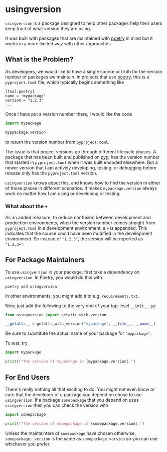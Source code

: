 usingversion
============

`usingversion` is a package designed to help
other packages help their users keep tract of 
what version they are using.

It was built with packages that are maintained with
[poetry](https://github.com/python-poetry/poetry) in
mind but it works in a more limited way with other
approaches.

What is the Problem?
--------------------

As developers, we would like to have a single source or truth for
the version number of packages we maintain. In projects that use
[poetry](https://github.com/python-poetry/poetry), 
this is a `pyproject.toml` file, which typically begins 
something like

```
[tool.poetry]
name = "mypackage"
version = "1.2.3"
...
```

Once I have put a version number there, I would like the
code

```python
import mypackage

myppackage.version
```

to return the version number from `pyproject.toml`.

The issue is that project versions go through different
lifecycle phases. A package that has been built and published
on [pypi](https://www.pypi.org) has the version number that
started in `pyproject.toml` when it was built encoded elsewhere.
But a newer version that I am actively developing, testing, or debugging
before release only has the `pyproject.toml` version.

`usingversion` knows about this, and knows how to find the version
in either of those places in different scenarios. It makes 
`mypackage.version` always work no matter how I am using or developing
or testing.

### What about the `+`

As an added measure, to reduce confusion between development and 
production environments, when the version number comes straight
from `pyproject.toml` in a development environment, a `+` is 
appended. This indicates that the source could have been modified
in the development environment. So instead of `"1.2.3"`, the
version will be reported as `"1.2.3+"`.

For Package Maintainers
-----------------------

To use `usingversion` in your package, first take
a dependency on `usingversion`. In Poetry, you would
do this with 

```shell
poetry add usingversion
```

In other environments, you might add it to e.g. 
`requirements.txt.`

Now, just
add the following to the very end of your top-level `__init__.py`:

```python
from usingversion import getattr_with_version

__getattr__ = getattr_with_version("mypackage", __file__, __name__)
```

Be sure to substitute the actual name of your package for 
`"mypackage"`.

To test, try

```python
import mypackage

print(f"The version of mypackage is {mypackage.version}.")
```

For End Users
-------------

There's really nothing all that exciting to do.
You might not even know or care that the developer
of a package you depend on chose to use `usingversion`.
If a package `somepackage` that you depend on uses
`usingversion` then you can check the version with

```python
import somepackage

print(f"The version of somepackage is {somepackage.version}.")
```

Unless the maintainters of `somepackage` have chosen
otherwise, `somepackage._version` is the same as 
`somepackage.version` so you can use whichever you
prefer.
